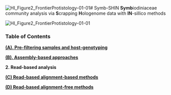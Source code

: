 ![HI_Figure2_FrontierProtistology-01-01](https://github.com/hisatakeishida/Symb-SHIN/assets/95674651/84a9d4fa-b213-4d4f-8771-755cf48b5261)# Symb-SHIN
**Symb**iodiniaceae community analysis via **S**crapping **H**ologenome data with **IN**-sillico methods

![HI_Figure2_FrontierProtistology-01-01](https://github.com/hisatakeishida/Symb-SHIN/assets/95674651/b130631c-eab1-4e1b-9c3c-eeed5b928b8d)

### Table of Contents

**[(A). Pre-filtering samples and host-genotyping](A_preprocess_host.md)**

**[(B). Assembly-based approaches](1_Assembly-based.md)**

**2. Read-based analysis**

**[ (C) Read-based alignment-based methods](2.1_Read-based_alignment.md)**

**[ (D) Read-based alignment-free methods](2.2_Read-based_alignment-free.md)**


